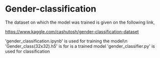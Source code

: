 # Gender-classification
The dataset on which the model was trained is given on the following link,

https://www.kaggle.com/cashutosh/gender-classification-dataset


'gender_classification.ipynb' is used for training the model\n
'Gender_class(32x32).h5' is for is a trained model 
'gender_classifier.py' is used for classification
